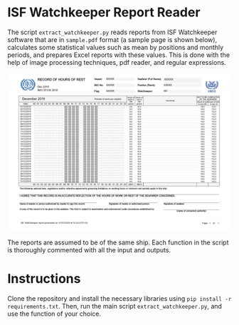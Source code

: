 # ISF Watchkeeper Report Reader
The script `extract_watchkeeper.py` reads reports from ISF Watchkeeper software that are in `sample.pdf` format (a sample page is shown below), calculates some statistical values such as mean by positions and monthly periods, and prepares Excel reports with these values. This is done with the help of image processing techniques, pdf reader, and regular expressions.

![sample page](sample.jpg)

The reports are assumed to be of the same ship. Each function in the script is thoroughly commented with all the input and outputs.

# Instructions
Clone the repository and install the necessary libraries using `pip install -r requirements.txt`. Then, run the main script `extract_watchkeeper.py`, and use the function of your choice.
